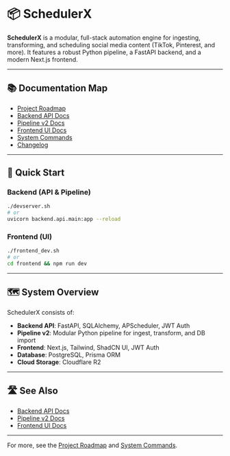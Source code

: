 # 📦 SchedulerX

**SchedulerX** is a modular, full-stack automation engine for ingesting, transforming, and scheduling social media content (TikTok, Pinterest, and more). It features a robust Python pipeline, a FastAPI backend, and a modern Next.js frontend.

---

## 📚 Documentation Map
- [Project Roadmap](./ROADMAP.md)
- [Backend API Docs](../backend/api/README.md)
- [Pipeline v2 Docs](../backend/pipeline_v2/docs/README.md)
- [Frontend UI Docs](../frontend/README.md)
- [System Commands](./system_cmds.md)
- [Changelog](./CHANGELOG.md)

---

## 🚀 Quick Start

### Backend (API & Pipeline)
```bash
./devserver.sh
# or
uvicorn backend.api.main:app --reload
```

### Frontend (UI)
```bash
./frontend_dev.sh
# or
cd frontend && npm run dev
```

---

## 🗺️ System Overview

SchedulerX consists of:
- **Backend API**: FastAPI, SQLAlchemy, APScheduler, JWT Auth
- **Pipeline v2**: Modular Python pipeline for ingest, transform, and DB import
- **Frontend**: Next.js, Tailwind, ShadCN UI, JWT Auth
- **Database**: PostgreSQL, Prisma ORM
- **Cloud Storage**: Cloudflare R2

---

## 🛣️ See Also
- [Backend API Docs](../backend/api/README.md)
- [Pipeline v2 Docs](../backend/pipeline_v2/docs/README.md)
- [Frontend UI Docs](../frontend/README.md)

---

For more, see the [Project Roadmap](./ROADMAP.md) and [System Commands](./system_cmds.md).